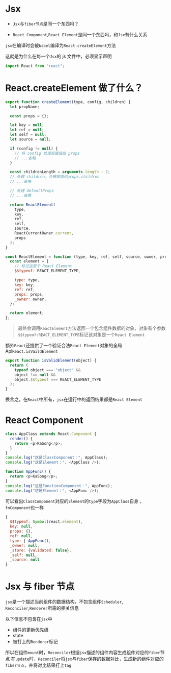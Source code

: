 # Jsx

- `Jsx`与`fiber节点`是同一个东西吗？

- `React Component`,`React Element`是同一个东西吗，和`Jsx`有什么关系

`jsx`在编译时会被`babel`编译为`React.createElement`方法

这就是为什么在每一个`Jsx`的 js 文件中，必须显示声明

```javascript
import React from "react";
```

# React.createElement 做了什么？

```javascript
export function createElement(type, config, children) {
  let propName;

  const props = {};

  let key = null;
  let ref = null;
  let self = null;
  let source = null;

  if (config != null) {
    // 将 config 处理后赋值给 props
    // ...省略
  }

  const childrenLength = arguments.length - 2;
  // 处理 children，会被赋值给props.children
  // ...省略

  // 处理 defaultProps
  // ...省略

  return ReactElement(
    type,
    key,
    ref,
    self,
    source,
    ReactCurrentOwner.current,
    props
  );
}

const ReactElement = function (type, key, ref, self, source, owner, props) {
  const element = {
    // 标记这是个 React Element
    $$typeof: REACT_ELEMENT_TYPE,

    type: type,
    key: key,
    ref: ref,
    props: props,
    _owner: owner,
  };

  return element;
};
```

> 最终会调用`ReactElement`方法返回一个包含组件数据的对象，对象有个参数`$$typeof:REACT_ELEMENT_TYPE`标记该对象是一个`React Element`

额外`React`还提供了一个验证合法`React Element`对象的全局 Api`React.isVaildElement`

```javascript
export function isValidElement(object) {
  return (
    typeof object === "object" &&
    object !== null &&
    object.$$typeof === REACT_ELEMENT_TYPE
  );
}
```

换言之，在`React`中所有，`jsx`在运行中的返回结果都是`React Element`

# React Component

```javascript
class AppClass extends React.Component {
  render() {
    return <p>KaSong</p>;
  }
}
console.log("这是ClassComponent：", AppClass);
console.log("这是Element：", <AppClass />);

function AppFunc() {
  return <p>KaSong</p>;
}
console.log("这是FunctionComponent：", AppFunc);
console.log("这是Element：", <AppFunc />);
```

可以看出`ClassComponent`对应的`Element`的`type`字段为`AppClass`自身
，`fnComponent`也一样

```javascript
{
  $$typeof: Symbol(react.element),
  key: null,
  props: {},
  ref: null,
  type: ƒ AppFunc(),
  _owner: null,
  _store: {validated: false},
  _self: null,
  _source: null
}

```

# Jsx 与 fiber 节点

`jsx`是一个描述当前组件的数据结构，不包含组件`Scheduler`,
`Reconciler`,`Renderer`所需的相关信息

以下信息不包含在`jsx`中

- 组件的更新优先级
- state
- 被打上的`Renderer`标记

所以在组件`mount`时，`Reconciler`根据`jsx`描述的组件内容生成组件对应的`fiber`节点
在`update`时，`Reconciler`将`jsx`与`fiber`保存的数据对比，生成新的组件对应的`fiber节点`，并将对比结果打上`tag`
